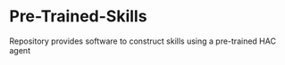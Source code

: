 # Pre-Trained-Skills
Repository provides software to construct skills using a pre-trained HAC agent

